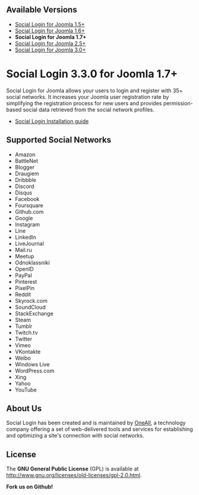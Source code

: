 ## Available Versions
* [Social Login for Joomla 1.5+](https://github.com/oneall/social-login-joomla/tree/joomla/1.5+)
* [Social Login for Joomla 1.6+](https://github.com/oneall/social-login-joomla/tree/joomla/1.6+)
* **Social Login for Joomla 1.7+**
* [Social Login for Joomla 2.5+](https://github.com/oneall/social-login-joomla/tree/joomla/2.5+)
* [Social Login for Joomla 3.0+](https://github.com/oneall/social-login-joomla/tree/joomla/3.0+)

# Social Login 3.3.0 for Joomla 1.7+

Social Login for Joomla allows your users to login and register with 35+ social networks. 
It increases your Joomla user registration rate by simplifying the registration process for 
new users and provides permission-based social data retrieved from the social network profiles.


* [Social Login Installation guide](http://docs.oneall.com/plugins/guide/social-login-joomla/)

## Supported Social Networks
* Amazon
* BattleNet
* Blogger
* Draugiem
* Dribbble
* Discord
* Disqus
* Facebook
* Foursquare
* Github.com
* Google
* Instagram
* Line
* LinkedIn
* LiveJournal
* Mail.ru
* Meetup
* Odnoklassniki
* OpenID
* PayPal
* Pinterest
* PixelPin
* Reddit
* Skyrock.com		
* SoundCloud		
* StackExchange
* Steam
* Tumblr
* Twitch.tv
* Twitter
* Vimeo
* VKontakte
* Weibo
* Windows Live
* WordPress.com
* Xing
* Yahoo
* YouTube


## About Us
Social Login has been created and is maintained by [OneAll](http://www.oneall.com/), a technology company offering a set of 
web-delivered tools and services for establishing and optimizing a site's connection with social networks.


## License
The **GNU General Public License** (GPL) is available at http://www.gnu.org/licenses/old-licenses/gpl-2.0.html.



**Fork us on Github!**